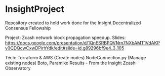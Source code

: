 # InsightProject
Repository created to hold work done for the Insight Decentralized Consensus Fellowship

Project: Zcash network block propagation speedup.
  Slides: https://docs.google.com/presentation/d/1QnESRBPQVNrn7NXbAMT1VdAKPy0QDQcwCxwDPirhYdk/edit#slide=id.g89296bf9e4_3_105
  
Tech: 
  Terraform & AWS (Create nodes)
  NodeConnection.py (Manage existing nodes)
    Boto, Paramiko
  Results - From the Insight Zcash Observatory
